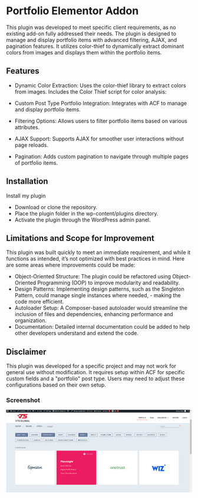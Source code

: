 
# Portfolio Elementor Addon

This plugin was developed to meet specific client requirements, as no existing add-on fully addressed their needs. The plugin is designed to manage and display portfolio items with advanced filtering, AJAX, and pagination features. It utilizes color-thief to dynamically extract dominant colors from images and displays them within the portfolio items.


## Features

- Dynamic Color Extraction: Uses the color-thief library to extract colors from images. Includes the Color Thief script for color analysis:  <script src="https://cdnjs.cloudflare.com/ajax/libs/color-thief/2.3.0/color-thief.min.js?ver=2.3.0" id="color-thief-js"></script>

- Custom Post Type Portfolio Integration: Integrates with ACF to manage and display portfolio items.
- Filtering Options: Allows users to filter portfolio items based on various attributes.
- AJAX Support: Supports AJAX for smoother user interactions without page reloads.
- Pagination: Adds custom pagination to navigate through multiple pages of portfolio items.



## Installation

Install my plugin

- Download or clone the repository.
- Place the plugin folder in the wp-content/plugins directory.
- Activate the plugin through the WordPress admin panel.

## Limitations and Scope for Improvement

This plugin was built quickly to meet an immediate requirement, and while it functions as intended, it’s not optimized with best practices in mind. Here are some areas where improvements could be made:

- Object-Oriented Structure: The plugin could be refactored using Object-Oriented Programming (OOP) to improve modularity and readability.
- Design Patterns: Implementing design patterns, such as the Singleton Pattern, could manage single instances where needed, - making the code more efficient.
- Autoloader Setup: A Composer-based autoloader would streamline the inclusion of files and dependencies, enhancing performance and organization.
- Documentation: Detailed internal documentation could be added to help other developers understand and extend the code.

## Disclaimer

This plugin was developed for a specific project and may not work for general use without modification. It requires setup within ACF for specific custom fields and a "portfolio" post type. Users may need to adjust these configurations based on their own setup.

### Screenshot
![Plugin Screenshot](Screenshot.png)